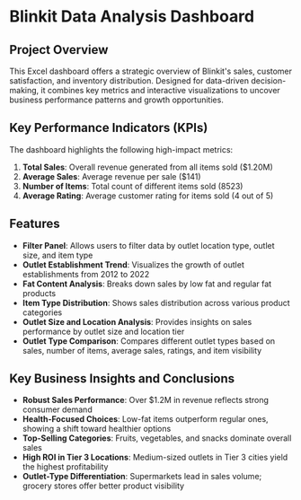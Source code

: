 # Blinkit Data Analysis Dashboard

## Project Overview

This Excel dashboard offers a strategic overview of Blinkit's sales, customer satisfaction, and inventory distribution. Designed for data-driven decision-making, it combines key metrics and interactive visualizations to uncover business performance patterns and growth opportunities.

## Key Performance Indicators (KPIs)

The dashboard highlights the following high-impact metrics:

1. **Total Sales**: Overall revenue generated from all items sold ($1.20M)
2. **Average Sales**: Average revenue per sale ($141)
3. **Number of Items**: Total count of different items sold (8523)
4. **Average Rating**: Average customer rating for items sold (4 out of 5)

## Features

- **Filter Panel**: Allows users to filter data by outlet location type, outlet size, and item type
- **Outlet Establishment Trend**: Visualizes the growth of outlet establishments from 2012 to 2022
- **Fat Content Analysis**: Breaks down sales by low fat and regular fat products
- **Item Type Distribution**: Shows sales distribution across various product categories
- **Outlet Size and Location Analysis**: Provides insights on sales performance by outlet size and location tier
- **Outlet Type Comparison**: Compares different outlet types based on sales, number of items, average sales, ratings, and item visibility


## Key Business Insights and Conclusions
- **Robust Sales Performance**: Over $1.2M in revenue reflects strong consumer demand
- **Health-Focused Choices**: Low-fat items outperform regular ones, showing a shift toward healthier options
- **Top-Selling Categories**: Fruits, vegetables, and snacks dominate overall sales
- **High ROI in Tier 3 Locations**: Medium-sized outlets in Tier 3 cities yield the highest profitability
- **Outlet-Type Differentiation**: Supermarkets lead in sales volume; grocery stores offer better product visibility
